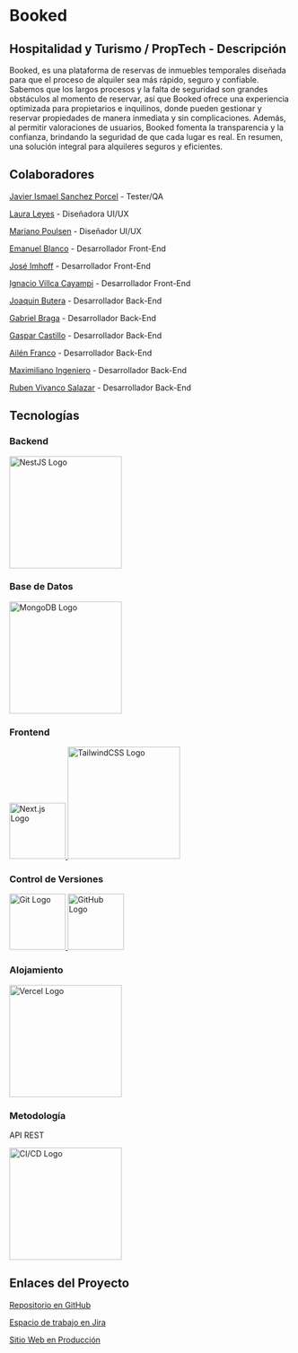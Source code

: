 # Booked

## Hospitalidad y Turismo / PropTech - Descripción

Booked, es una plataforma de reservas de inmuebles temporales diseñada para que el proceso de alquiler sea más rápido, seguro y confiable. Sabemos que los largos procesos y la falta de seguridad son grandes obstáculos al momento de reservar, así que Booked ofrece una experiencia optimizada para propietarios e inquilinos, donde pueden gestionar y reservar propiedades de manera inmediata y sin complicaciones. Además, al permitir valoraciones de usuarios, Booked fomenta la transparencia y la confianza, brindando la seguridad de que cada lugar es real. En resumen, una solución integral para alquileres seguros y eficientes.

## Colaboradores

<a href="https://www.linkedin.com/in/enlace1/" target="_blank">Javier Ismael Sanchez Porcel</a> - Tester/QA

<a href="https://www.linkedin.com/in/enlace2/" target="_blank">Laura Leyes</a> - Diseñadora UI/UX

<a href="https://www.linkedin.com/in/enlace3/" target="_blank">Mariano Poulsen</a> - Diseñador UI/UX

<a href="https://www.linkedin.com/in/blancoemanuel07/" target="_blank">Emanuel Blanco</a> - Desarrollador Front-End

<a href="https://www.linkedin.com/in/enlace3/" target="_blank">José Imhoff</a> - Desarrollador Front-End

<a href="https://www.linkedin.com/in/enlace3/" target="_blank">Ignacio Villca Cayampi</a> - Desarrollador Front-End

<a href="https://www.linkedin.com/in/joaquin-butera-b8323020a/" target="_blank">Joaquin Butera</a> - Desarrollador Back-End

<a href="https://www.linkedin.com/in/gabriel-braga-24b546232/" target="_blank">Gabriel Braga</a> - Desarrollador Back-End

<a href="https://www.linkedin.com/in/isakidev/" target="_blank">Gaspar Castillo</a> - Desarrollador Back-End

<a href="https://www.linkedin.com/in/enlace3/" target="_blank">Ailén Franco</a> - Desarrollador Back-End

<a href="https://www.linkedin.com/in/enlace3/" target="_blank">Maximiliano Ingeniero</a> - Desarrollador Back-End

<a href="https://www.linkedin.com/in/rubenvivancosalazar/" target="_blank">Ruben Vivanco Salazar</a> - Desarrollador Back-End


## Tecnologías

<h3>Backend</h3>
<a href="https://nestjs.com" target="_blank">
    <img src="https://nestjs.com/img/logo_text.svg" alt="NestJS Logo" width="200">
</a>

<h3>Base de Datos</h3>
<a href="https://www.mongodb.com" target="_blank">
    <img src="https://webassets.mongodb.com/_com_assets/cms/mongodb_logo1-76twgcu2dm.png" alt="MongoDB Logo" width="200">
</a>

<h3>Frontend</h3>
<a href="https://nextjs.org" target="_blank">
    <img src="https://uxwing.com/wp-content/themes/uxwing/download/brands-and-social-media/nextjs-icon.png" alt="Next.js Logo" width="100">
</a>
<a href="https://tailwindcss.com" target="_blank">
    <img src="https://www.cdnlogo.com/logos/t/34/tailwind-css.svg" alt="TailwindCSS Logo" width="200">
</a>

<h3>Control de Versiones</h3>
<a href="https://git-scm.com" target="_blank">
    <img src="https://git-scm.com/images/logos/downloads/Git-Icon-1788C.png" alt="Git Logo" width="100">
</a>
<a href="https://github.com" target="_blank">
    <img src="https://seeklogo.com/images/G/github-logo-5F384D0265-seeklogo.com.png" alt="GitHub Logo" width="100">
</a>

<h3>Alojamiento</h3>
<a href="https://vercel.com" target="_blank">
    <img src="https://www.cdnlogo.com/logos/v/78/vercel.svg" alt="Vercel Logo" width="200">
</a>

<h3>Metodología</h3>
<p>API REST</p>
<a href="https://www.ci-cd.com" target="_blank">
    <img src="https://zupp.io/wp-content/uploads/2024/01/CiCd.png" alt="CI/CD Logo" width="200">
</a>


## Enlaces del Proyecto

<a href="https://github.com/No-Country-simulation/s18-24-t-node-react" target="_blank">Repositorio en GitHub</a>

<a href="https://inmobapp2024.atlassian.net/jira/software/projects/SCRUM/boards/1/backlog" target="_blank">Espacio de trabajo en Jira</a>

<a href="https://www.sitio.com" target="_blank">Sitio Web en Producción</a>

